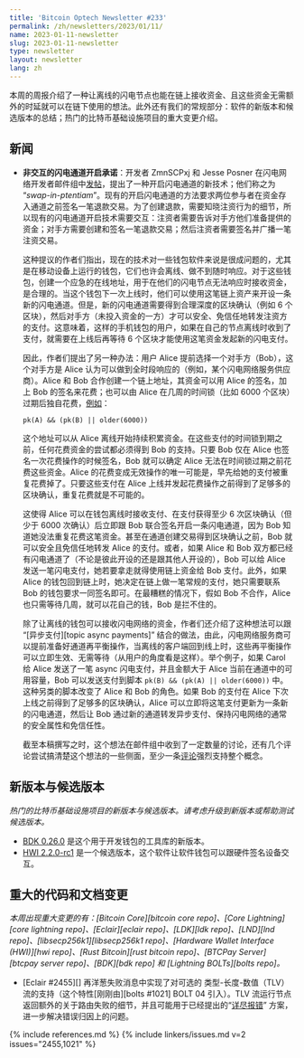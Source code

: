 ```yaml
---
title: 'Bitcoin Optech Newsletter #233'
permalink: /zh/newsletters/2023/01/11/
name: 2023-01-11-newsletter
slug: 2023-01-11-newsletter
type: newsletter
layout: newsletter
lang: zh
---
```

本周的周报介绍了一种让离线的闪电节点也能在链上接收资金、且这些资金无需额外的时延就可以在链下使用的想法。此外还有我们的常规部分：软件的新版本和候选版本的总结；热门的比特币基础设施项目的重大变更介绍。

## 新闻

- **<!--noninteractive-ln-channel-open-commitments-->非交互的闪电通道开启承诺**：开发者 ZmnSCPxj 和 Jesse Posner 在闪电网络开发者邮件组中[发帖][zp potentiam]，提出了一种开启闪电通道的新技术；他们称之为 “*swap-in-ptentiam*”。现有的开启闪电通道的方法要求两位参与者在资金存入通道之前签名一笔退款交易。为了创建退款，需要知晓注资行为的细节，所以现有的闪电通道开启技术需要交互：注资者需要告诉对手方他们准备提供的资金；对手方需要创建和签名一笔退款交易；然后注资者需要签名并广播一笔注资交易。

    这种提议的作者们指出，现在的技术对一些钱包软件来说是很成问题的，尤其是在移动设备上运行的钱包，它们也许会离线、做不到随时响应。对于这些钱包，创建一个应急的在线地址，用于在他们的闪电节点无法响应时接收资金，是合理的。当这个钱包下一次上线时，他们可以使用这笔链上资产来开设一条新的闪电通道。但是，新的闪电通道需要得到合理深度的区块确认（例如 6 个区块），然后对手方（未投入资金的一方）才可以安全、免信任地转发注资方的支付。这意味着，这样的手机钱包的用户，如果在自己的节点离线时收到了支付，就需要在上线后再等待 6 个区块才能使用这笔资金发起新的闪电支付。
    
    因此，作者们提出了另一种办法：用户 Alice 提前选择一个对手方（Bob），这个对手方是 Alice 认为可以做到全时段响应的（例如，某个闪电网络服务供应商）。Alice 和 Bob 合作创建一个链上地址，其资金可以用 Alice 的签名，加上 Bob 的签名来花费；也可以由 Alice 在几周的时间锁（比如 6000 个区块）过期后独自花费，[例如][potentiam minsc]：

    ```hack
    pk(A) && (pk(B) || older(6000))
    ```
    
    这个地址可以从 Alice 离线开始持续积累资金。在这些支付的时间锁到期之前，任何花费资金的尝试都必须得到 Bob 的支持。只要 Bob 仅在 Alice 也签名一次花费操作的时候签名，Bob 就可以确定 Alice 无法在时间锁过期之前花费这些资金。Alice 的花费变成无效操作的唯一可能是，早先给她的支付被重复花费掉了。只要这些支付在 Alice 上线并发起花费操作之前得到了足够多的区块确认，重复花费就是不可能的。
    
    这使得 Alice 可以在钱包离线时接收支付、在支付获得至少 6 次区块确认（但少于 6000 次确认）后立即跟 Bob 联合签名开启一条闪电通道，因为 Bob 知道她没法重复花费这笔资金。甚至在通道创建交易得到区块确认之前，Bob 就可以安全且免信任地转发 Alice 的支付。或者，如果 Alice 和 Bob 双方都已经有闪电通道了（不论是彼此开设的还是跟其他人开设的），Bob 可以给 Alice 发送一笔闪电支付，她若要拿走就得使用链上资金给 Bob 支付。此外，如果 Alice 的钱包回到链上时，她决定在链上做一笔常规的支付，她只需要联系 Bob 的钱包要求一同签名即可。在最糟糕的情况下，假如 Bob 不合作，Alice 也只需等待几周，就可以花自己的钱，Bob 是拦不住的。
    
    除了让离线的钱包可以接收闪电网络的资金，作者们还介绍了这种想法可以跟 “[异步支付][topic async payments]” 结合的做法，由此，闪电网络服务商可以提前准备好通道再平衡操作，当离线的客户端回到线上时，这些再平衡操作可以立即生效、无需等待（从用户的角度看是这样）。举个例子，如果 Carol 给 Alice 发送了一笔 async 闪电支付，并且金额大于 Alice 当前在通道中的可用容量，Bob 可以发送支付到脚本  `pk(B) && (pk(A) || older(6000))` 中。这种另类的脚本改变了 Alice 和 Bob 的角色。如果 Bob 的支付在 Alice 下次上线之前得到了足够多的区块确认，Alice 可以立即将这笔支付更新为一条新的闪电通道，然后让 Bob 通过新的通道转发异步支付、保持闪电网络的通常的安全属性和免信任性。
    
    截至本稿撰写之时，这个想法在邮件组中收到了一定数量的讨论，还有几个评论尝试搞清楚这个想法的一些侧面，至少一条[评论][fournier potentiam]强烈支持整个概念。

## 新版本与候选版本

*热门的比特币基础设施项目的新版本与候选版本。请考虑升级到新版本或帮助测试候选版本。*

- [BDK 0.26.0][] 是这个用于开发钱包的工具库的新版本。
- [HWI 2.2.0-rc1][] 是一个候选版本，这个软件让软件钱包可以跟硬件签名设备交互。

## 重大的代码和文档变更

*本周出现重大变更的有：[Bitcoin Core][bitcoin core repo]、[Core Lightning][core lightning repo]、[Eclair][eclair repo]、[LDK][ldk repo]、[LND][lnd repo]、[libsecp256k1][libsecp256k1 repo]、[Hardware Wallet Interface (HWI)][hwi repo]、[Rust Bitcoin][rust bitcoin repo]、[BTCPay Server][btcpay server repo]、[BDK][bdk repo] 和 [Lightning BOLTs][bolts repo]。*

- [Eclair #2455][] 再洋葱失败消息中实现了对可选的 类型-长度-数值（TLV）流的支持（这个特性[刚刚由][bolts #1021] BOLT 04 引入）。TLV 流运行节点返回额外的关于路由失败的细节，并且可能用于已经提出的“[详尽报错][news224 fat]” 方案，进一步解决错误归因上的问题。

{% include references.md %}
{% include linkers/issues.md v=2 issues="2455,1021" %}

[bdk 0.26.0]: https://github.com/bitcoindevkit/bdk/releases/tag/v0.26.0
[hwi 2.2.0-rc1]: https://github.com/bitcoin-core/HWI/releases/tag/2.2.0-rc.1
[zp potentiam]: https://lists.linuxfoundation.org/pipermail/lightning-dev/2023-January/003810.html
[potentiam minsc]: https://min.sc/#c=pk%28A%29%20%26%26%20%28pk%28B%29%20%7C%7C%20older%286000%29%29
[fournier potentiam]: https://lists.linuxfoundation.org/pipermail/lightning-dev/2023-January/003813.html
[news224 fat]: /en/newsletters/2022/11/02/#ln-routing-failure-attribution
